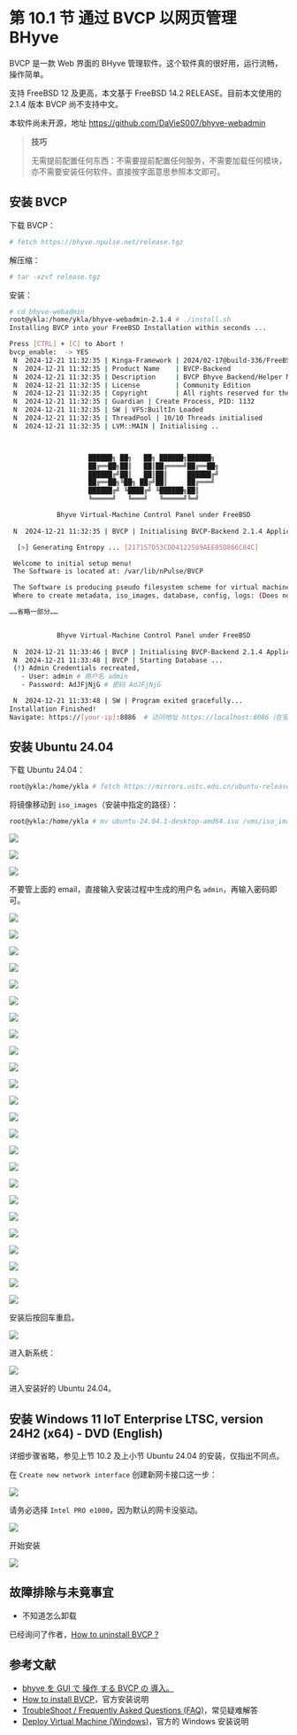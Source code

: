 # 第 10.1 节 通过 BVCP 以网页管理 BHyve

BVCP 是一款 Web 界面的 BHyve 管理软件。这个软件真的很好用，运行流畅，操作简单。

支持 FreeBSD 12 及更高，本文基于 FreeBSD 14.2 RELEASE。目前本文使用的 2.1.4 版本 BVCP 尚不支持中文。

本软件尚未开源，地址 <https://github.com/DaVieS007/bhyve-webadmin>

>**技巧**
>
>无需提前配置任何东西：不需要提前配置任何服务，不需要加载任何模块，亦不需要安装任何软件。直接按字面意思参照本文即可。

## 安装 BVCP

下载 BVCP：

```sh
# fetch https://bhyve.npulse.net/release.tgz
```

解压缩：

```sh
# tar -xzvf release.tgz
```

安装：

```sh
# cd bhyve-webadmin 
root@ykla:/home/ykla/bhyve-webadmin-2.1.4 # ./install.sh 
Installing BVCP into your FreeBSD Installation within seconds ...

Press [CTRL] + [C] to Abort !
bvcp_enable:  -> YES
 N  2024-12-21 11:32:35 | Kinga-Framework | 2024/02-17@build-336/FreeBSD64-L
 N  2024-12-21 11:32:35 | Product Name    | BVCP-Backend
 N  2024-12-21 11:32:35 | Description     | BVCP Bhyve Backend/Helper Module
 N  2024-12-21 11:32:35 | License         | Community Edition
 N  2024-12-21 11:32:35 | Copyright       | All rights reserved for the author: nPulse.net / Viktor Hlavaji
 N  2024-12-21 11:32:35 | Guardian | Create Process, PID: 1132
 N  2024-12-21 11:32:35 | SW | VFS:BuiltIn Loaded
 N  2024-12-21 11:32:35 | ThreadPool | 10/10 Threads initialised
 N  2024-12-21 11:32:35 | LVM::MAIN | Initialising ..



                    ██████╗ ██╗   ██╗ ██████╗██████╗ 
                    ██╔══██╗██║   ██║██╔════╝██╔══██╗
                    ██████╔╝██║   ██║██║     ██████╔╝
                    ██╔══██╗╚██╗ ██╔╝██║     ██╔═══╝ 
                    ██████╔╝ ╚████╔╝ ╚██████╗██║     
                    ╚═════╝   ╚═══╝   ╚═════╝╚═╝     

            Bhyve Virtual-Machine Control Panel under FreeBSD
        
 N  2024-12-21 11:32:35 | BVCP | Initialising BVCP-Backend 2.1.4 Application

  [>] Generating Entropy ... [217157D53CDD4122589AEE05D866C84C]

 Welcome to initial setup menu!
 The Software is located at: /var/lib/nPulse/BVCP

 The Software is producing pseudo filesystem scheme for virtual machines using symlinks
 Where to create metadata, iso_images, database, config, logs: (Does not need much space), default: [/vms]_>   # 此处按回车，iso_images 要安装的镜像即存放在此处

……省略一部分……


            Bhyve Virtual-Machine Control Panel under FreeBSD
        
 N  2024-12-21 11:33:46 | BVCP | Initialising BVCP-Backend 2.1.4 Application
 N  2024-12-21 11:33:48 | BVCP | Starting Database ...
 (!) Admin Credentials recreated,
   - User: admin # 用户名 admin
   - Password: AdJFjNjG # 密码 AdJFjNjG

 N  2024-12-21 11:33:48 | SW | Program exited gracefully...
Installation Finished!
Navigate: https://[your-ip]:8086  # 访问地址 https://localhost:8086（在安装 BVCP 的机器上访问的地址）
```

## 安装 Ubuntu 24.04


下载 Ubuntu 24.04：

```sh
root@ykla:/home/ykla # fetch https://mirrors.ustc.edu.cn/ubuntu-releases/noble/ubuntu-24.04.1-desktop-amd64.iso
```

将镜像移动到 `iso_images`（安装中指定的路径）：

```sh
root@ykla:/home/ykla # mv ubuntu-24.04.1-desktop-amd64.iso /vms/iso_images
```


![](../.gitbook/assets/BVCP1.png)

![](../.gitbook/assets/BVCP2.png)

![](../.gitbook/assets/BVCP3.png)

不要管上面的 email，直接输入安装过程中生成的用户名 `admin`，再输入密码即可。

![](../.gitbook/assets/BVCP4.png)

![](../.gitbook/assets/BVCP5.png)

![](../.gitbook/assets/BVCP6.png)

![](../.gitbook/assets/BVCP7.png)

![](../.gitbook/assets/BVCP8.png)

![](../.gitbook/assets/BVCP9.png)

![](../.gitbook/assets/BVCP10.png)

![](../.gitbook/assets/BVCP11.png)

![](../.gitbook/assets/BVCP12.png)

![](../.gitbook/assets/BVCP13.png)

![](../.gitbook/assets/BVCP14.png)

![](../.gitbook/assets/BVCP15.png)

![](../.gitbook/assets/BVCP16.png)

![](../.gitbook/assets/BVCP17.png)

![](../.gitbook/assets/BVCP18.png)

![](../.gitbook/assets/BVCP19.png)

![](../.gitbook/assets/BVCP20.png)

![](../.gitbook/assets/BVCP21.png)

![](../.gitbook/assets/BVCP22.png)

![](../.gitbook/assets/BVCP23.png)

![](../.gitbook/assets/BVCP24.png)

![](../.gitbook/assets/BVCP25.png)

![](../.gitbook/assets/BVCP26.png)

![](../.gitbook/assets/BVCP27.png)

安装后按回车重启。

![](../.gitbook/assets/BVCP28.png)

进入新系统：

![](../.gitbook/assets/BVCP29.png)

进入安装好的 Ubuntu 24.04。

## 安装 Windows 11 IoT Enterprise LTSC, version 24H2 (x64) - DVD (English)

详细步骤省略，参见上节 10.2 及上小节 Ubuntu 24.04 的安装，仅指出不同点。

在 `Create new network interface` 创建新网卡接口这一步：

![](../.gitbook/assets/BVCP30.png)

请务必选择 `Intel PRO e1000`，因为默认的网卡没驱动。

![](../.gitbook/assets/BVCP31.png)

开始安装

![](../.gitbook/assets/BVCP32.png)

## 故障排除与未竟事宜

- 不知道怎么卸载

已经询问了作者，[How to uninstall BVCP ?](https://github.com/DaVieS007/bhyve-webadmin/issues/63)


## 参考文献

- [bhyve を GUI で 操作 する BVCP の 導入。](https://running-dog.net/2024/02/post_2933.html)
- [How to install BVCP](https://bhyve.npulse.net/installation)，官方安装说明
- [TroubleShoot / Frequently Asked Questions (FAQ)](https://bhyve.npulse.net/technical)，常见疑难解答
- [Deploy Virtual Machine (Windows)](https://bhyve.npulse.net/deploy_windows)，官方的 Windows 安装说明
